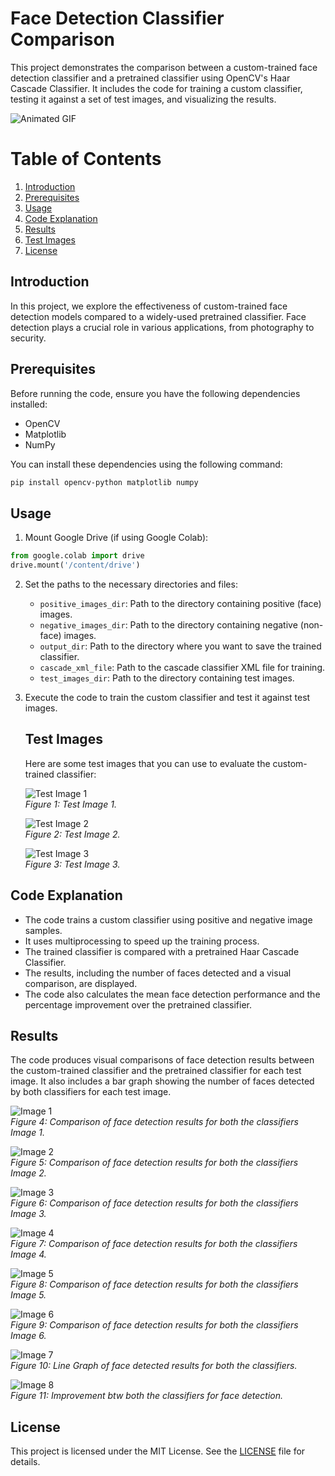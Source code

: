 # Face Detection Classifier Comparison

This project demonstrates the comparison between a custom-trained face detection classifier and a pretrained classifier using OpenCV's Haar Cascade Classifier. It includes the code for training a custom classifier, testing it against a set of test images, and visualizing the results.

<img src="https://www.innovatrics.com/wp-content/uploads/2021/11/SmartFace-face-detection.gif" alt="Animated GIF" />

# Table of Contents

1. [Introduction](#introduction)
2. [Prerequisites](#prerequisites)
3. [Usage](#usage)
4. [Code Explanation](#code-explanation)
5. [Results](#results)
6. [Test Images](#test-images)
7. [License](#license)

## Introduction

In this project, we explore the effectiveness of custom-trained face detection models compared to a widely-used pretrained classifier. Face detection plays a crucial role in various applications, from photography to security.

## Prerequisites

Before running the code, ensure you have the following dependencies installed:

- OpenCV
- Matplotlib
- NumPy

You can install these dependencies using the following command:

```bash
pip install opencv-python matplotlib numpy
```

## Usage

1. Mount Google Drive (if using Google Colab):

```python
from google.colab import drive
drive.mount('/content/drive')
```

2. Set the paths to the necessary directories and files:

   - `positive_images_dir`: Path to the directory containing positive (face) images.
   - `negative_images_dir`: Path to the directory containing negative (non-face) images.
   - `output_dir`: Path to the directory where you want to save the trained classifier.
   - `cascade_xml_file`: Path to the cascade classifier XML file for training.
   - `test_images_dir`: Path to the directory containing test images.

3. Execute the code to train the custom classifier and test it against test images.
   ## Test Images
   
   Here are some test images that you can use to evaluate the custom-trained classifier:
   
   ![Test Image 1](images/1.jpg)<br>
   *Figure 1: Test Image 1.*
   
   ![Test Image 2](images/2.jpg)<br>
   *Figure 2: Test Image 2.*
   
   ![Test Image 3](images/3.jpg)<br>
   *Figure 3: Test Image 3.*

## Code Explanation

- The code trains a custom classifier using positive and negative image samples.
- It uses multiprocessing to speed up the training process.
- The trained classifier is compared with a pretrained Haar Cascade Classifier.
- The results, including the number of faces detected and a visual comparison, are displayed.
- The code also calculates the mean face detection performance and the percentage improvement over the pretrained classifier.

## Results

The code produces visual comparisons of face detection results between the custom-trained classifier and the pretrained classifier for each test image. It also includes a bar graph showing the number of faces detected by both classifiers for each test image.


![Image 1](images/1.png)<br>
*Figure 4: Comparison of face detection results for both the classifiers Image 1.*

![Image 2](images/2.png)<br>
*Figure 5: Comparison of face detection results for both the classifiers Image 2.*

![Image 3](images/3.png)<br>
*Figure 6: Comparison of face detection results for both the classifiers Image 3.*

![Image 4](images/4.png)<br>
*Figure 7: Comparison of face detection results for both the classifiers Image 4.*

![Image 5](images/5.png)<br>
*Figure 8: Comparison of face detection results for both the classifiers Image 5.*

![Image 6](images/6.png)<br>
*Figure 9: Comparison of face detection results for both the classifiers Image 6.*

![Image 7](images/7.png)<br>
*Figure 10: Line Graph of face detected results for both the classifiers.*

![Image 8](images/8.png)<br>
*Figure 11: Improvement btw both the classifiers for face detection.*

## License

This project is licensed under the MIT License. See the [LICENSE](LICENSE) file for details.
